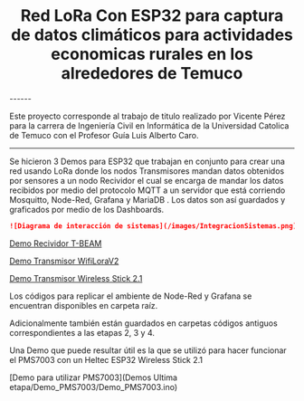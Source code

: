 
<h1 align="center">
  Red LoRa Con ESP32 para captura de datos climáticos para 
  actividades economicas rurales en los alrededores de Temuco
</h1>
------

Este proyecto corresponde al trabajo de titulo realizado por Vicente Pérez para la carrera de Ingeniería Civil en Informática de la Universidad Catolica de Temuco con el Profesor Guía Luis Alberto Caro.

------

Se hicieron 3 Demos para ESP32 que trabajan en conjunto para crear una red usando LoRa donde los nodos Transmisores mandan datos obtenidos por sensores a un nodo Recividor el cual se encarga de mandar los datos recibidos por medio del protocolo MQTT a un servidor que está corriendo Mosquitto, Node-Red, Grafana y MariaDB . Los datos son así guardados y graficados por medio de los Dashboards. 

```markdown
![Diagrama de interacción de sistemas](/images/IntegracionSistemas.png)
```

[Demo Recividor T-BEAM](DEMO_CSV_receiver_TTGO_TBEAM/DEMO_CSV_receiver_TTGO_TBEAM.ino)

[Demo Transmisor WifiLoraV2](DEMO_CSV_Sender_WifiLoRaV2/DEMO_CSV_Sender_WifiLoRaV2.ino)

[Demo Transmisor Wireless Stick 2.1](DEMO_CSV_Sender_WirelessStick21/DEMO_CSV_Sender_WirelessStick21.ino)

Los códigos para replicar el ambiente de Node-Red y Grafana se encuentran disponibles en carpeta raíz.



Adicionalmente también están guardados en carpetas códigos antiguos  correspondientes a las etapas 2, 3 y 4. 

Una Demo que puede resultar útil es la que se utilizó para hacer funcionar el PMS7003 con un Heltec ESP32 Wireless Stick 2.1

[Demo para utilizar PMS7003](Demos Ultima etapa/Demo_PMS7003/Demo_PMS7003.ino)

 
